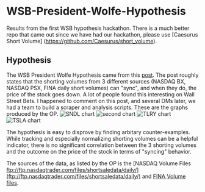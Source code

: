 # WSB-President-Wolfe-Hypothesis
Results from the first WSB hypothesis hackathon. There is a much better repo that came out since we have had our hackathon, please use [Caesurus Short Volume] (https://github.com/Caesurus/short_volume). 

## Hypothesis
The WSB President Wolfe Hypothesis came from this [post](https://www.reddit.com/r/wallstreetbets/comments/li5vch/i_think_i_found_a_way_to_predict_dips_with_nasdaq/). The post roughly states that the shorting volumes from 3 different sources (NASDAQ BX, NASDAQ PSX, FINA daily short volumes) can "sync", and when they do, the price of the stock goes down. A lot of people found this interesting on Wall Street Bets. I happened to comment on this post, and several DMs later, we had a team to build a scraper and analysis scripts. These are the graphs produced by the OP. 
 ![SNDL chart](https://preview.redd.it/2dj8tyjpqzg61.png?width=569&format=png&auto=webp&s=99aba3f5759d0272c401877acdef93cfea37e73d)
 ![second chart](https://preview.redd.it/f5a16zi7tzg61.png?width=657&format=png&auto=webp&s=d631425582fb2593c9041ecc90805bdd2e231861)
 ![TLRY chart](https://preview.redd.it/h5yrk8dof0h61.png?width=524&format=png&auto=webp&s=f7c89947359119453a375ee37a56578d524a18ed)
 ![TSLA chart](https://preview.redd.it/a01t7j8q41h61.png?width=458&format=png&auto=webp&s=a9ae45aa3c1bccc557f410a210ff331bd4039297)
 
 The hypothesis is easy to disprove by finding arbitary counter-examples. While tracking and especially normalizing shorting volumes can be a helpful indicator, there is no significant correlation between the 3 shorting volumes and the outcome on the price of the stock in terms of "syncing" behavior. 
 
 The sources of the data, as listed by the OP is the [NASDAQ Volume Files ftp://ftp.nasdaqtrader.com/files/shortsaledata/daily/](ftp://ftp.nasdaqtrader.com/files/shortsaledata/daily/) and [FINA Volume files](http://regsho.finra.org/regsho-Index.html).
